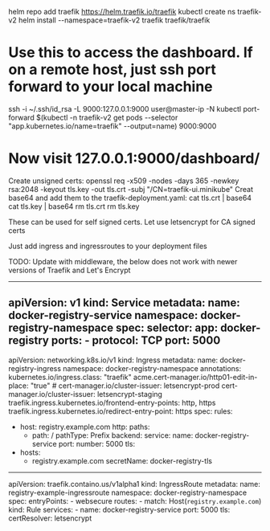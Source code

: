 helm repo add traefik https://helm.traefik.io/traefik
kubectl create ns traefik-v2
helm install --namespace=traefik-v2 traefik traefik/traefik

# Use this to access the dashboard. If on a remote host, just ssh port forward to your local machine
ssh -i ~/.ssh/id_rsa -L 9000:127.0.0.1:9000 user@master-ip -N
kubectl port-forward $(kubectl -n traefik-v2 get pods --selector "app.kubernetes.io/name=traefik" --output=name) 9000:9000
# Now visit 127.0.0.1:9000/dashboard/



Create unsigned certs:
    openssl req -x509 -nodes -days 365 -newkey rsa:2048 -keyout tls.key -out tls.crt -subj "/CN=traefik-ui.minikube"
Creat base64 and add them to the traefik-deployment.yaml:
    cat tls.crt | base64
    cat tls.key | base64
    rm tls.crt
    rm tls.key

These can be used for self signed certs. Let use letsencrypt for CA signed certs

Just add ingress and ingressroutes to your deployment files


TODO:
Update with middleware, the below does not work with newer versions of Traefik and Let's Encrypt

---
apiVersion: v1
kind: Service
metadata:
  name: docker-registry-service
  namespace: docker-registry-namespace
spec:
  selector:
    app: docker-registry
  ports:
    - protocol: TCP
      port: 5000
---
apiVersion: networking.k8s.io/v1
kind: Ingress
metadata:
  name: docker-registry-ingress
  namespace: docker-registry-namespace
  annotations:
    kubernetes.io/ingress.class: "traefik"
    acme.cert-manager.io/http01-edit-in-place: "true"
    # cert-manager.io/cluster-issuer: letsencrypt-prod
    cert-manager.io/cluster-issuer: letsencrypt-staging
    traefik.ingress.kubernetes.io/frontend-entry-points: http, https
    traefik.ingress.kubernetes.io/redirect-entry-point: https
spec:
  rules:
  - host: registry.example.com
    http:
      paths:
      - path: /
        pathType: Prefix
        backend:
          service:
            name: docker-registry-service
            port:
              number: 5000
  tls:
  - hosts:
    - registry.example.com
    secretName: docker-registry-tls
---
apiVersion: traefik.containo.us/v1alpha1
kind: IngressRoute
metadata:
  name: registry-example-ingressroute
  namespace: docker-registry-namespace
spec:
  entryPoints:
    - websecure
  routes:
    - match: Host(`registry.example.com`)
      kind: Rule
      services:
        - name: docker-registry-service
          port: 5000
  tls:
    certResolver: letsencrypt

